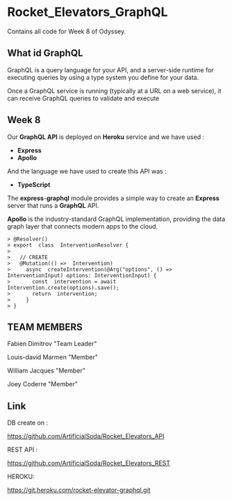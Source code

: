 # Rocket_Elevators_GraphQL

Contains all code for Week 8 of Odyssey.

  

## What id GraphQL

GraphQL is a query language for your API, and a server-side runtime for executing queries by using a type system you define for your data.

Once a GraphQL service is running (typically at a URL on a web service), it can receive GraphQL queries to validate and execute

## Week 8
Our **GraphQL API** is deployed on **Heroku** service and we have used :

 - **Express**
 - **Apollo**

And the language we have used to create this API was :

 - **TypeScript**

The **express**-**graphql** module provides a simple way to create an **Express** server that runs a **GraphQL** API.

**Apollo** is the industry-standard GraphQL implementation, providing the data graph layer that connects modern apps to the cloud. 
 

    > @Resolver()
    > export  class  InterventionResolver {
    > 
    >	// CREATE
    >   @Mutation(() =>  Intervention)
    >     async  createIntervention(@Arg("options", () =>  InterventionInput) options: InterventionInput) {
    >     	const  intervention = await  Intervention.create(options).save();
    >     	return  intervention;
    >     }
    > }
    
## TEAM MEMBERS

  

Fabien Dimitrov "Team Leader"

Louis-david Marmen "Member"

William Jacques "Member"

Joey Coderre "Member"


## Link

DB create on :

https://github.com/ArtificialSoda/Rocket_Elevators_API

REST API :

https://github.com/ArtificialSoda/Rocket_Elevators_REST

HEROKU:

https://git.heroku.com/rocket-elevator-graphql.git

